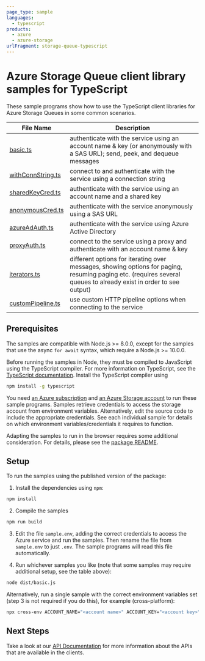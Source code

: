 ```yaml
---
page_type: sample
languages:
  - typescript
products:
  - azure
  - azure-storage
urlFragment: storage-queue-typescript
---
```


# Azure Storage Queue client library samples for TypeScript

These sample programs show how to use the TypeScript client libraries for Azure Storage Queues in some common scenarios.

| **File Name**                       | **Description**                                                                                                                                                   |
| ----------------------------------- | ----------------------------------------------------------------------------------------------------------------------------------------------------------------- |
| [basic.ts][basic]                   | authenticate with the service using an account name & key (or anonymously with a SAS URL); send, peek, and dequeue messages                                       |
| [withConnString.ts][withconnstring] | connect to and authenticate with the service using a connection string                                                                                            |
| [sharedKeyCred.ts][sharedkeycred]   | authenticate with the service using an account name and a shared key                                                                                              |
| [anonymousCred.ts][anonymouscred]   | authenticate with the service anonymously using a SAS URL                                                                                                         |
| [azureAdAuth.ts][azureadauth]       | authenticate with the service using Azure Active Directory                                                                                                        |
| [proxyAuth.ts][proxyauth]           | connect to the service using a proxy and authenticate with an account name & key                                                                                  |
| [iterators.ts][iterators]           | different options for iterating over messages, showing options for paging, resuming paging etc. (requires several queues to already exist in order to see output) |
| [customPipeline.ts][custompipeline] | use custom HTTP pipeline options when connecting to the service                                                                                                   |

## Prerequisites

The samples are compatible with Node.js >= 8.0.0, except for the samples that use the async `for await` syntax, which require a Node.js >= 10.0.0.

Before running the samples in Node, they must be compiled to JavaScript using the TypeScript compiler. For more information on TypeScript, see the [TypeScript documentation][typescript]. Install the TypeScript compiler using

```bash
npm install -g typescript
```

You need [an Azure subscription][freesub] and [an Azure Storage account][azstorage] to run these sample programs. Samples retrieve credentials to access the storage account from environment variables. Alternatively, edit the source code to include the appropriate credentials. See each individual sample for details on which environment variables/credentials it requires to function.

Adapting the samples to run in the browser requires some additional consideration. For details, please see the [package README][package].

## Setup

To run the samples using the published version of the package:

1. Install the dependencies using `npm`:

```bash
npm install
```

2. Compile the samples

```bash
npm run build
```

3. Edit the file `sample.env`, adding the correct credentials to access the Azure service and run the samples. Then rename the file from `sample.env` to just `.env`. The sample programs will read this file automatically.

4. Run whichever samples you like (note that some samples may require additional setup, see the table above):

```bash
node dist/basic.js
```

Alternatively, run a single sample with the correct environment variables set (step 3 is not required if you do this), for example (cross-platform):

```bash
npx cross-env ACCOUNT_NAME="<account name>" ACCOUNT_KEY="<account key>" node dist/basic.js
```

## Next Steps

Take a look at our [API Documentation][apiref] for more information about the APIs that are available in the clients.

[anonymouscred]: https://github.com/Azure/azure-sdk-for-js/tree/main/sdk/storage/storage-queue/samples/typescript/src/anonymousCred.ts
[azureadauth]: https://github.com/Azure/azure-sdk-for-js/tree/main/sdk/storage/storage-queue/samples/typescript/src/azureAdAuth.ts
[basic]: https://github.com/Azure/azure-sdk-for-js/tree/main/sdk/storage/storage-queue/samples/typescript/src/basic.ts
[custompipeline]: https://github.com/Azure/azure-sdk-for-js/tree/main/sdk/storage/storage-queue/samples/typescript/src/customPipeline.ts
[iterators]: https://github.com/Azure/azure-sdk-for-js/tree/main/sdk/storage/storage-queue/samples/typescript/src/iterators.ts
[proxyauth]: https://github.com/Azure/azure-sdk-for-js/tree/main/sdk/storage/storage-queue/samples/typescript/src/proxyAuth.ts
[sharedkeycred]: https://github.com/Azure/azure-sdk-for-js/tree/main/sdk/storage/storage-queue/samples/typescript/src/sharedKeyCred.ts
[withconnstring]: https://github.com/Azure/azure-sdk-for-js/tree/main/sdk/storage/storage-queue/samples/typescript/src/withConnString.ts
[apiref]: https://docs.microsoft.com/javascript/api/@azure/storage-queue
[azstorage]: https://docs.microsoft.com/azure/storage/common/storage-account-overview
[freesub]: https://azure.microsoft.com/free/
[package]: https://github.com/Azure/azure-sdk-for-js/tree/main/sdk/storage/storage-queue/README.md
[typescript]: https://www.typescriptlang.org/docs/home.html
